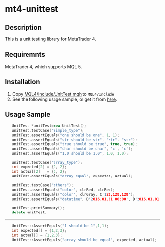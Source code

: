 mt4-unittest
===============

Description
-------------

This is a unit testing library for MetaTrader 4.

Requiremnts
-------------

MetaTrader 4, which supports MQL 5.

Installation
--------------

1. Copy [MQL4/Include/UnitTest.mqh](https://github.com/undeadmouse/mt4-unittest/blob/master/MQL4/Include/UnitTest.mqh) to ``MQL4/Include``
1. See the following usage sample, or get it from [here](https://raw.github.com/micclly/mt4-unittest/master/MQL4/Samples/TestExpert.mq4).

Usage Sample
--------------

```cpp
   UnitTest *unitTest=new UnitTest();
   unitTest.testCase("simple_type");
   unitTest.assertEquals("one should be one", 1, 1);
   unitTest.assertEquals("str should be str", "str", "str");
   unitTest.assertEquals("true should be true", true, true);
   unitTest.assertEquals("char should be char", 'c', 'c');
   unitTest.assertEquals("1.0 should be 1.0", 1.0, 1.0);

   unitTest.testCase("array_type");
   int expected[2] = {1, 2};
   int actual[2]   = {1, 2};
   unitTest.assertEquals("array equal", expected, actual);
   
   unitTest.testCase("others");
   unitTest.assertEquals("color", clrRed, clrRed);
   unitTest.assertEquals("color", clrGray, C'128,128,128');
   unitTest.assertEquals("datatime", D'2016.01.01 00:00', D'2016.01.01 00:00:00');

   unitTest.printSummary();
   delete unitTest;
```
----------------
```cpp
   UnitTest::AssertEquals("1 should be 1",1,1);
   int expected[] = {1,2,3};
   int actual[] = {1,2,3};
   UnitTest::AssertEquals("array should be equal", expected, actual);
```
